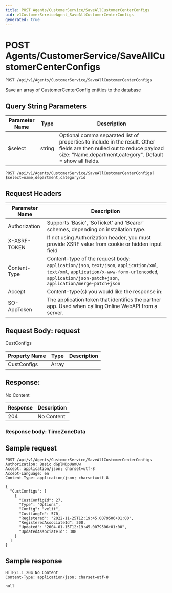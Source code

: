 ```yaml
---
title: POST Agents/CustomerService/SaveAllCustomerCenterConfigs
uid: v1CustomerServiceAgent_SaveAllCustomerCenterConfigs
generated: true
---
```


# POST Agents/CustomerService/SaveAllCustomerCenterConfigs

```http
POST /api/v1/Agents/CustomerService/SaveAllCustomerCenterConfigs
```

Save an array of CustomerCenterConfig entities to the database







## Query String Parameters

| Parameter Name | Type |  Description |
|----------------|------|--------------|
| $select | string |  Optional comma separated list of properties to include in the result. Other fields are then nulled out to reduce payload size: "Name,department,category". Default = show all fields. |

```http
POST /api/v1/Agents/CustomerService/SaveAllCustomerCenterConfigs?$select=name,department,category/id
```


## Request Headers

| Parameter Name | Description |
|----------------|-------------|
| Authorization  | Supports 'Basic', 'SoTicket' and 'Bearer' schemes, depending on installation type. |
| X-XSRF-TOKEN   | If not using Authorization header, you must provide XSRF value from cookie or hidden input field |
| Content-Type | Content-type of the request body: `application/json`, `text/json`, `application/xml`, `text/xml`, `application/x-www-form-urlencoded`, `application/json-patch+json`, `application/merge-patch+json` |
| Accept         | Content-type(s) you would like the response in:  |
| SO-AppToken | The application token that identifies the partner app. Used when calling Online WebAPI from a server. |

## Request Body: request 

CustConfigs 

| Property Name | Type |  Description |
|----------------|------|--------------|
| CustConfigs | Array |  |

## Response:

No Content

| Response | Description |
|----------------|-------------|
| 204 | No Content |

### Response body: TimeZoneData


## Sample request

```http!
POST /api/v1/Agents/CustomerService/SaveAllCustomerCenterConfigs
Authorization: Basic dGplMDpUamUw
Accept: application/json; charset=utf-8
Accept-Language: en
Content-Type: application/json; charset=utf-8

{
  "CustConfigs": [
    {
      "CustConfigId": 27,
      "Type": "Options",
      "Config": "velit",
      "CustLangId": 570,
      "Registered": "2022-11-25T12:19:45.0079506+01:00",
      "RegisteredAssociateId": 200,
      "Updated": "2004-01-15T12:19:45.0079506+01:00",
      "UpdatedAssociateId": 388
    }
  ]
}
```

## Sample response

```http_
HTTP/1.1 204 No Content
Content-Type: application/json; charset=utf-8

null
```